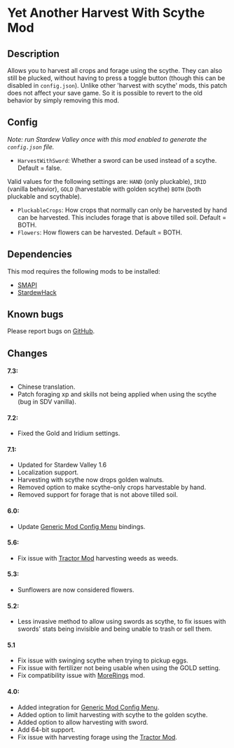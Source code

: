 # Yet Another Harvest With Scythe Mod

## Description
Allows you to harvest all crops and forage using the scythe. They can also still be plucked, without having to press a toggle button (though this can be disabled in `config.json`). Unlike other 'harvest with scythe' mods, this patch does not affect your save game. So it is possible to revert to the old behavior by simply removing this mod.

## Config
*Note: run Stardew Valley once with this mod enabled to generate the `config.json` file.*

* `HarvestWithSword`: Whether a sword can be used instead of a scythe. Default = false.

Valid values for the following settings are: `HAND` (only pluckable), `IRID` (vanilla behavior), `GOLD` (harvestable with golden scythe) `BOTH` (both pluckable and scythable).

* `PluckableCrops`: How crops that normally can only be harvested by hand can be harvested. This includes forage that is above tilled soil. Default = BOTH.
* `Flowers`: How flowers can be harvested. Default = BOTH.

## Dependencies
This mod requires the following mods to be installed:

* [SMAPI](https://www.nexusmods.com/stardewvalley/mods/2400)
* [StardewHack](https://www.nexusmods.com/stardewvalley/mods/3213)

## Known bugs
Please report bugs on [GitHub](https://github.com/bcmpinc/StardewHack/issues).

## Changes
#### 7.3:
* Chinese translation.
* Patch foraging xp and skills not being applied when using the scythe (bug in SDV vanilla).

#### 7.2:
* Fixed the Gold and Iridium settings.

#### 7.1:
* Updated for Stardew Valley 1.6
* Localization support.
* Harvesting with scythe now drops golden walnuts.
* Removed option to make scythe-only crops harvestable by hand.
* Removed support for forage that is not above tilled soil.

#### 6.0:
* Update [Generic Mod Config Menu](https://www.nexusmods.com/stardewvalley/mods/5098) bindings.

#### 5.6:
* Fix issue with [Tractor Mod](https://www.nexusmods.com/stardewvalley/mods/1401) harvesting weeds as weeds.

#### 5.3:
* Sunflowers are now considered flowers.

#### 5.2:
* Less invasive method to allow using swords as scythe, to fix issues with swords' stats being invisible and being unable to trash or sell them.

#### 5.1
* Fix issue with swinging scythe when trying to pickup eggs.
* Fix issue with fertilizer not being usable when using the GOLD setting.
* Fix compatibility issue with [MoreRings](https://www.nexusmods.com/stardewvalley/mods/2054) mod.

#### 4.0:
* Added integration for [Generic Mod Config Menu](https://www.nexusmods.com/stardewvalley/mods/5098).
* Added option to limit harvesting with scythe to the golden scythe.
* Added option to allow harvesting with sword.
* Add 64-bit support.
* Fix issue with harvesting forage using the [Tractor Mod](https://www.nexusmods.com/stardewvalley/mods/1401).

